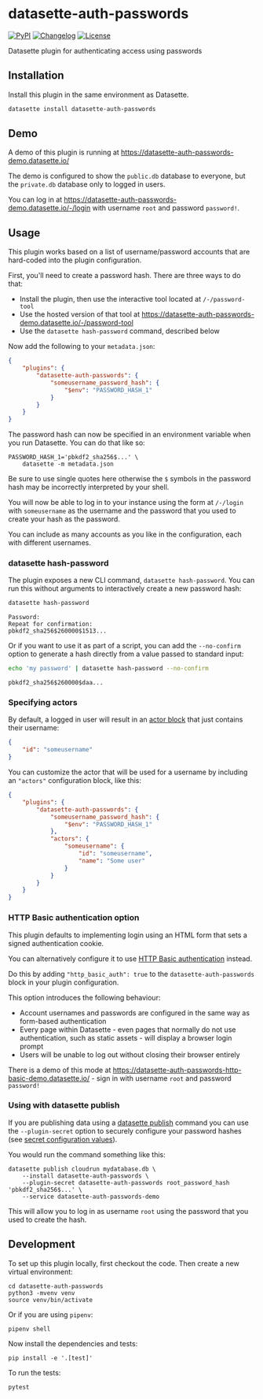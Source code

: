 # datasette-auth-passwords

[![PyPI](https://img.shields.io/pypi/v/datasette-auth-passwords.svg)](https://pypi.org/project/datasette-auth-passwords/)
[![Changelog](https://img.shields.io/github/v/release/simonw/datasette-auth-passwords?label=changelog)](https://github.com/simonw/datasette-auth-passwords/releases)
[![License](https://img.shields.io/badge/license-Apache%202.0-blue.svg)](https://github.com/simonw/datasette-auth-passwords/blob/master/LICENSE)

Datasette plugin for authenticating access using passwords

## Installation

Install this plugin in the same environment as Datasette.

```bash
datasette install datasette-auth-passwords
```

## Demo

A demo of this plugin is running at https://datasette-auth-passwords-demo.datasette.io/

The demo is configured to show the `public.db` database to everyone, but the `private.db` database only to logged in users.

You can log in at https://datasette-auth-passwords-demo.datasette.io/-/login with username `root` and password `password!`.

## Usage

This plugin works based on a list of username/password accounts that are hard-coded into the plugin configuration.

First, you'll need to create a password hash. There are three ways to do that:

- Install the plugin, then use the interactive tool located at `/-/password-tool`
- Use the hosted version of that tool at https://datasette-auth-passwords-demo.datasette.io/-/password-tool
- Use the `datasette hash-password` command, described below

Now add the following to your `metadata.json`:

```json
{
    "plugins": {
        "datasette-auth-passwords": {
            "someusername_password_hash": {
                "$env": "PASSWORD_HASH_1"
            }
        }
    }
}
```

The password hash can now be specified in an environment variable when you run Datasette. You can do that like so:

    PASSWORD_HASH_1='pbkdf2_sha256$...' \
        datasette -m metadata.json

Be sure to use single quotes here otherwise the `$` symbols in the password hash may be incorrectly interpreted by your shell.

You will now be able to log in to your instance using the form at `/-/login` with `someusername` as the username and the password that you used to create your hash as the password.

You can include as many accounts as you like in the configuration, each with different usernames.

### datasette hash-password

The plugin exposes a new CLI command, `datasette hash-password`. You can run this without arguments to interactively create a new password hash:
```bash
datasette hash-password
```
```
Password: 
Repeat for confirmation: 
pbkdf2_sha256$260000$1513...
```
Or if you want to use it as part of a script, you can add the `--no-confirm` option to generate a hash directly from a value passed to standard input:
```bash
echo 'my password' | datasette hash-password --no-confirm
```
```
pbkdf2_sha256$260000$daa...
```
### Specifying actors

By default, a logged in user will result in an [actor block](https://datasette.readthedocs.io/en/stable/authentication.html#actors) that just contains their username:

```json
{
    "id": "someusername"
}
```

You can customize the actor that will be used for a username by including an `"actors"` configuration block, like this:

```json
{
    "plugins": {
        "datasette-auth-passwords": {
            "someusername_password_hash": {
                "$env": "PASSWORD_HASH_1"
            },
            "actors": {
                "someusername": {
                    "id": "someusername",
                    "name": "Some user"
                }
            }
        }
    }
}
```
### HTTP Basic authentication option

This plugin defaults to implementing login using an HTML form that sets a signed authentication cookie.

You can alternatively configure it to use [HTTP Basic authentication](https://developer.mozilla.org/en-US/docs/Web/HTTP/Authentication#basic_authentication_scheme) instead.

Do this by adding `"http_basic_auth": true` to the `datasette-auth-passwords` block in your plugin configuration.

This option introduces the following behaviour:

- Account usernames and passwords are configured in the same way as form-based authentication
- Every page within Datasette - even pages that normally do not use authentication, such as static assets - will display a browser login prompt
- Users will be unable to log out without closing their browser entirely

There is a demo of this mode at https://datasette-auth-passwords-http-basic-demo.datasette.io/ - sign in with username `root` and password `password!`

### Using with datasette publish

If you are publishing data using a [datasette publish](https://datasette.readthedocs.io/en/stable/publish.html#datasette-publish) command you can use the `--plugin-secret` option to securely configure your password hashes (see [secret configuration values](https://datasette.readthedocs.io/en/stable/plugins.html#secret-configuration-values)).

You would run the command something like this:

    datasette publish cloudrun mydatabase.db \
        --install datasette-auth-passwords \
        --plugin-secret datasette-auth-passwords root_password_hash 'pbkdf2_sha256$...' \
        --service datasette-auth-passwords-demo

This will allow you to log in as username `root` using the password that you used to create the hash.

## Development

To set up this plugin locally, first checkout the code. Then create a new virtual environment:

    cd datasette-auth-passwords
    python3 -mvenv venv
    source venv/bin/activate

Or if you are using `pipenv`:

    pipenv shell

Now install the dependencies and tests:

    pip install -e '.[test]'

To run the tests:

    pytest

